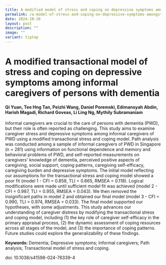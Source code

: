 ```yaml
---
title: A modified model of stress and coping on depressive symptoms amongst caregivers
permalink: /a-model-of-stress-and-coping-on-depressive-symptoms-amongst-caregivers/
date: 2024-10-26
layout: post
description: ""
image: ""
variant: tiptap
---
```

<h1><strong>A modified transactional model of stress and coping on depressive symptoms among informal caregivers of persons with dementia</strong></h1>
<h4>Qi Yuan, Tee Hng Tan, Peizhi Wang, Daniel Poremski, Edimansyah Abdin, Harish Magadi, Richard Goveas, Li Ling Ng, Mythily Subramaniam</h4>
<p></p>
<p>Informal caregivers are crucial to the care of persons with dementia (PWD),
but their role is often reported as challenging. This study aims to examine
caregiver stress and depressive symptoms among informal caregivers of PWD
using a modified transactional stress and coping model. Path analysis was
conducted among a sample of informal caregivers of PWD in Singapore (n
= 281) using information on functional dependence and memory and behavioral
problems of PWD, and self-reported measurements on caregivers' knowledge
of dementia, perceived positive aspects of caregiving, social support,
coping patterns, caregiving self-efficacy, caregiving burden and depressive
symptoms. The initial model reflecting our assumptions for the transactional
stress and coping model showed a poor fit (model 1 - CFI = 0.858, TLI =
0.665, RMSEA = 0.118). Logical modifications were made until sufficient
model fit was achieved (model 2 - CFI = 0.987, TLI = 0.955, RMSEA = 0.043).
We then removed the insignificant paths in model 2 and obtained our final
model (model 3 - CFI = 0.990, TLI = 0.974, RMSEA = 0.033). The final model
supported our hypotheses, with some adjustments. This study advances our
understanding of caregiver distress by modifying the transactional stress
and coping model, including (1) the key role of caregiver self-efficacy
in the primary appraisal process, (2) the dynamic assessment of coping
resources across all stages of the model, and (3) the importance of coping
patterns. Future studies could explore the generalizability of these findings.</p>
<p><strong>Keywords: </strong>Dementia; Depressive symptoms; Informal caregivers;
Path analysis; Transactional model of stress and coping.</p>
<p></p>
<p>doi: 10.1038/s41598-024-76339-4
<br>
</p>